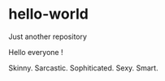 # hello-world
Just another repository

Hello everyone ! 

Skinny. Sarcastic. Sophiticated. Sexy. Smart. 
